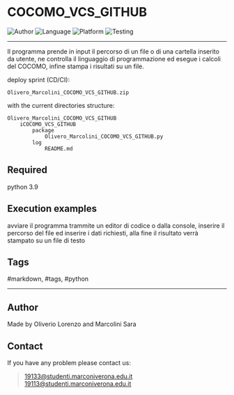 # COCOMO_VCS_GITHUB
![Author](https://img.shields.io/badge/author-Oliverio%20Lorenzo%2C%20Marcolini%20Sara-blue)
![Language](https://img.shields.io/badge/language-python-orange?style=flat)
![Platform](https://img.shields.io/badge/OS%20platform%20supported-All-blue?style=flat)
![Testing](https://img.shields.io/badge/version-v01.01-green)

***

Il programma prende in input il percorso di un file o di una cartella inserito da utente, ne controlla il linguaggio di programmazione ed esegue i calcoli del COCOMO, infine stampa i risultati su un file.

deploy sprint (CD/CI):

    Olivero_Marcolini_COCOMO_VCS_GITHUB.zip

with the current directories structure:

    Olivero_Marcolini_COCOMO_VCS_GITHUB
        iCOCOMO_VCS_GITHUB
            package
                Olivero_Marcolini_COCOMO_VCS_GITHUB.py
            log
                README.md

## Required

python 3.9

## Execution examples

avviare il programma trammite un editor di codice o dalla console, inserire il percorso del file ed inserire i dati richiesti, alla fine il risultato verrà stampato su un file di testo

## Tags

 #markdown, #tags, #python

***

## Author

Made by Oliverio Lorenzo and Marcolini Sara

## Contact

If you have any problem please contact us:
> 19133@studenti.marconiverona.edu.it
> 19113@studenti.marconiverona.edu.it
 
